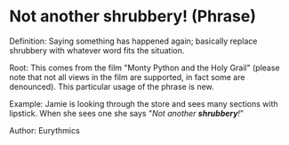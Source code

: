 # Not another shrubbery! (Phrase)

Definition: Saying something has happened again; basically replace shrubbery with whatever word fits the situation. 

Root: This comes from the film "Monty Python and the Holy Grail" (please note that not all views in the film are supported, 
in fact some are denounced). This particular usage of the phrase is new.

Example: Jamie is looking through the store and sees many sections with lipstick. When she sees one she says "*Not another __shrubbery__!*"

Author: Eurythmics
